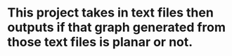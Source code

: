 # This project takes in text files then outputs if that graph generated from those text files is planar or not.
